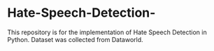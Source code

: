 # Hate-Speech-Detection-
This repository is for the implementation of Hate Speech Detection in Python. Dataset was collected from Dataworld.
